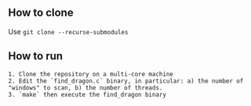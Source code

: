 ## How to clone

Use `git clone --recurse-submodules`

## How to run

    1. Clone the repository on a multi-core machine
    2. Edit the `find_dragon.c` binary, in particular: a) the number of "windows" to scan, b) the number of threads.
    3. `make` then execute the find_dragon binary
